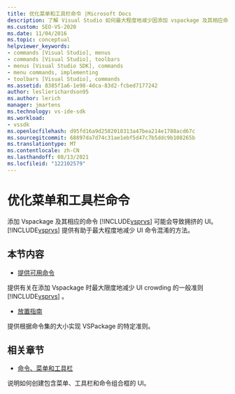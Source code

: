 ```yaml
---
title: 优化菜单和工具栏命令 |Microsoft Docs
description: 了解 Visual Studio 如何最大程度地减少因添加 vspackage 及其相应命令而导致的命令混淆。
ms.custom: SEO-VS-2020
ms.date: 11/04/2016
ms.topic: conceptual
helpviewer_keywords:
- commands [Visual Studio], menus
- commands [Visual Studio], toolbars
- menus [Visual Studio SDK], commands
- menu commands, implementing
- toolbars [Visual Studio], commands
ms.assetid: 8385f1a6-1e98-4dca-83d2-fcbed7177242
author: leslierichardson95
ms.author: lerich
manager: jmartens
ms.technology: vs-ide-sdk
ms.workload:
- vssdk
ms.openlocfilehash: d95fd16a9d2582018313a47bea214e1788acd67c
ms.sourcegitcommit: 68897da7d74c31ae1ebf5d47c7b5ddc9b108265b
ms.translationtype: MT
ms.contentlocale: zh-CN
ms.lasthandoff: 08/13/2021
ms.locfileid: "122102579"
---
```

# <a name="optimizing-menu-and-toolbar-commands"></a>优化菜单和工具栏命令
添加 Vspackage 及其相应的命令 [!INCLUDE[vsprvs](../../code-quality/includes/vsprvs_md.md)] 可能会导致拥挤的 UI。 [!INCLUDE[vsprvs](../../code-quality/includes/vsprvs_md.md)] 提供有助于最大程度地减少 UI 命令混淆的方法。

## <a name="in-this-section"></a>本节内容
- [提供可用命令](../../extensibility/internals/making-commands-available.md)

 提供有关在添加 Vspackage 时最大限度地减少 UI crowding 的一般准则 [!INCLUDE[vsprvs](../../code-quality/includes/vsprvs_md.md)] 。

- [放置指南](../../extensibility/internals/command-placement-guidelines.md)

 提供根据命令集的大小实现 VSPackage 的特定准则。

## <a name="related-sections"></a>相关章节
- [命令、菜单和工具栏](../../extensibility/internals/commands-menus-and-toolbars.md)

 说明如何创建包含菜单、工具栏和命令组合框的 UI。
